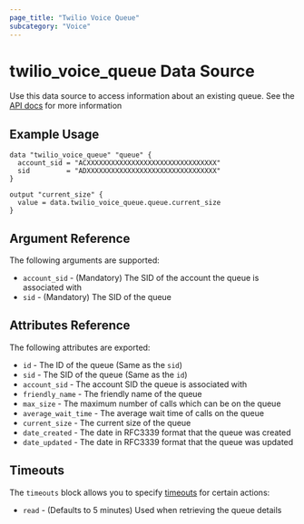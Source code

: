```yaml
---
page_title: "Twilio Voice Queue"
subcategory: "Voice"
---
```


# twilio_voice_queue Data Source

Use this data source to access information about an existing queue. See the [API docs](https://www.twilio.com/docs/voice/api/queue-resource) for more information

## Example Usage

```hcl
data "twilio_voice_queue" "queue" {
  account_sid = "ACXXXXXXXXXXXXXXXXXXXXXXXXXXXXXXXX"
  sid         = "ADXXXXXXXXXXXXXXXXXXXXXXXXXXXXXXXX"
}

output "current_size" {
  value = data.twilio_voice_queue.queue.current_size
}
```

## Argument Reference

The following arguments are supported:

- `account_sid` - (Mandatory) The SID of the account the queue is associated with
- `sid` - (Mandatory) The SID of the queue

## Attributes Reference

The following attributes are exported:

- `id` - The ID of the queue (Same as the `sid`)
- `sid` - The SID of the queue (Same as the `id`)
- `account_sid` - The account SID the queue is associated with
- `friendly_name` - The friendly name of the queue
- `max_size` - The maximum number of calls which can be on the queue
- `average_wait_time` - The average wait time of calls on the queue
- `current_size` - The current size of the queue
- `date_created` - The date in RFC3339 format that the queue was created
- `date_updated` - The date in RFC3339 format that the queue was updated

## Timeouts

The `timeouts` block allows you to specify [timeouts](https://www.terraform.io/docs/configuration/resources.html#timeouts) for certain actions:

- `read` - (Defaults to 5 minutes) Used when retrieving the queue details
